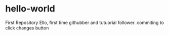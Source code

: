 # hello-world
First Repository
Ello, first time githubber and tutuorial follower. 
commiting to click changes button
